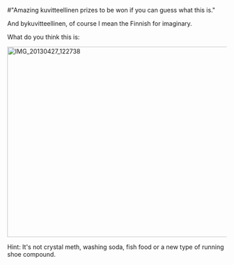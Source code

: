 #"Amazing kuvitteellinen prizes to be won if you can guess what this is."

And bykuvitteellinen, of course I mean the Finnish for imaginary.

What do you think this is:

<a href="http://conoroneill.net/wp-content/uploads/2013/04/IMG_20130427_122738.jpg"><img class="aligncenter size-large wp-image-1006" alt="IMG_20130427_122738" src="http://conoroneill.net/wp-content/uploads/2013/04/IMG_20130427_122738-1024x768.jpg" width="584" height="438" /></a>

Hint: It's not crystal meth, washing soda, fish food or a new type of running shoe compound.

&nbsp;